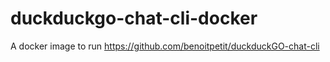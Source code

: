 # duckduckgo-chat-cli-docker
A docker image to run https://github.com/benoitpetit/duckduckGO-chat-cli
